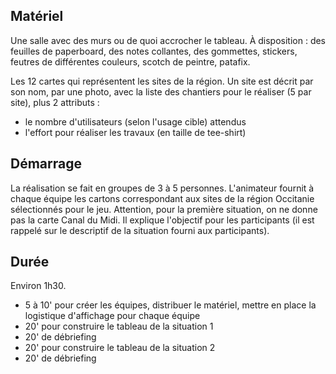 ## Matériel
Une salle avec des murs ou de quoi accrocher le tableau. À disposition : des feuilles de paperboard, des notes collantes, des gommettes, stickers, feutres de différentes couleurs, scotch de peintre, patafix.

Les 12 cartes qui représentent les sites de la région. Un site est décrit par son nom, par une photo, avec la liste des chantiers pour le réaliser (5 par site), plus 2 attributs : 
- le nombre d'utilisateurs (selon l'usage cible) attendus
- l'effort pour réaliser les travaux (en taille de tee-shirt)

## Démarrage
La réalisation se fait en groupes de 3 à 5 personnes.
L'animateur fournit à chaque équipe les cartons correspondant aux sites de la région Occitanie sélectionnés pour le jeu. Attention, pour la première situation, on ne donne pas la carte Canal du Midi.
Il explique l'objectif pour les participants (il est rappelé sur le descriptif de la situation fourni aux participants).

## Durée
Environ 1h30.
- 5 à 10' pour créer les équipes, distribuer le matériel, mettre en place la logistique d'affichage pour chaque équipe
- 20' pour construire le tableau de la situation 1
- 20' de débriefing
- 20' pour construire le tableau de la situation 2
- 20' de débriefing
